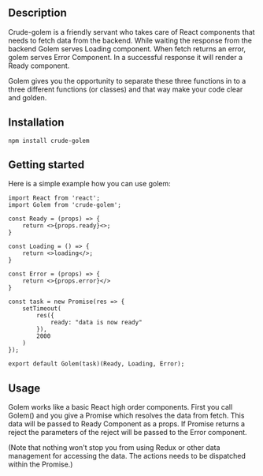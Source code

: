 ## Description

Crude-golem is a friendly servant who takes care of React components that needs to fetch data from the backend. While waiting the response from the backend Golem serves Loading component. When fetch returns an error, golem serves Error Component. In a successful response it will render a Ready component.

Golem gives you the opportunity to separate these three functions in to a three different functions (or classes) and that way make your code clear and golden.

## Installation

```
npm install crude-golem
```

## Getting started

Here is a simple example how you can use golem:

```
import React from 'react';
import Golem from 'crude-golem';

const Ready = (props) => {
    return <>{props.ready}<>;
}

const Loading = () => {
    return <>loading</>;
}

const Error = (props) => {
    return <>{props.error}</>
}

const task = new Promise(res => {
    setTimeout(
        res({
            ready: "data is now ready"
        }),
        2000
    )
});

export default Golem(task)(Ready, Loading, Error);
```

## Usage

Golem works like a basic React high order components. First you call Golem() and you give a Promise which resolves the data from fetch. This data will be passed to Ready Component as a props. If Promise returns a reject the parameters of the reject will be passed to the Error component.

(Note that nothing won't stop you from using Redux or other data management for accessing the data. The actions needs to be dispatched within the Promise.)
